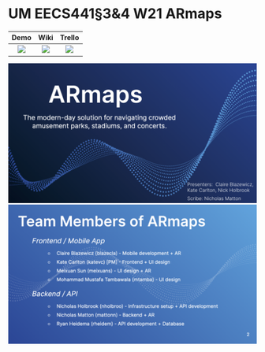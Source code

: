 # UM EECS441§3&4 W21 ARmaps

| Demo  |  Wiki |  Trello  |
|:-----:|:-----:|:--------:|
|[<img src="https://eecs441.eecs.umich.edu/img/admin/video.png">][demo_page]|[<img src="https://eecs441.eecs.umich.edu/img/admin/wiki.png">][wiki_page]|[<img src="https://eecs441.eecs.umich.edu/img/admin/trello.png">][process_page]|

![Elevator Pitch](/assets/armaps.png)
![Team](/assets/armaps_team.png)

[demo_page]: https://youtu.be/5tgmG_HkqyA
[wiki_page]: https://github.com/mohtamba/ARmaps/wiki
[process_page]: https://trello.com/b/hibOg284/general
